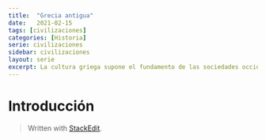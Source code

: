 ```yaml
---
title:  "Grecia antigua"
date:   2021-02-15
tags: [civilizaciones]
categories: [Historia]
serie: civilizaciones
sidebar: civilizaciones
layout: serie
excerpt: La cultura griega supone el fundamento de las sociedades occidentales actuales. En este artículo se cubre el periodo histórico entre 1500 B.C. - 400 B.C. con la intención de comprender las similitudes y diferencias con nuestra cultura actual y entender por qué la sociedad contemporánea se ha definido en su forma actual.
---
```

# Introducción

> Written with [StackEdit](https://stackedit.io/).
<!--stackedit_data:
eyJoaXN0b3J5IjpbMTc5MTA1NDEyMyw0MDk4NzYwNjIsMTg4Mz
cyMTIwN119
-->